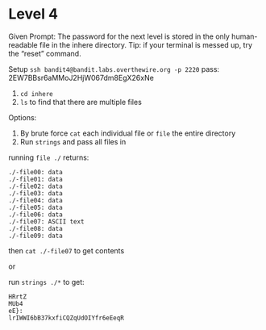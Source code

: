 # Level 4
Given Prompt: The password for the next level is stored in the only human-readable file in the inhere directory. Tip: if your terminal is messed up, try the “reset” command.

Setup
`ssh bandit4@bandit.labs.overthewire.org -p 2220`
pass: 2EW7BBsr6aMMoJ2HjW067dm8EgX26xNe

1. `cd inhere` 
2. `ls` to find that there are multiple files

Options:
1. By brute force `cat` each individual file or `file` the entire directory
2. Run `strings` and pass all files in

running `file ./` returns:
```
./-file00: data
./-file01: data
./-file02: data
./-file03: data
./-file04: data
./-file05: data
./-file06: data
./-file07: ASCII text
./-file08: data
./-file09: data
```
then `cat ./-file07` to get contents

or

run `strings ./*` to get:
```
HRrtZ
MUb4
eE}:
lrIWWI6bB37kxfiCQZqUdOIYfr6eEeqR
```